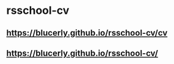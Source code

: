 # rsschool-cv
## https://blucerly.github.io/rsschool-cv/cv
## https://blucerly.github.io/rsschool-cv/